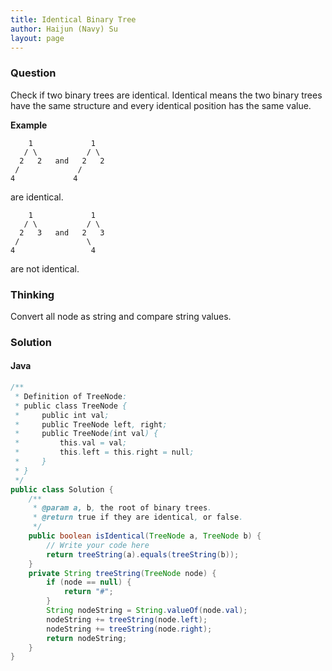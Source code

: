 ```yaml
---
title: Identical Binary Tree
author: Haijun (Navy) Su
layout: page
---
```

### Question
Check if two binary trees are identical. Identical means the two binary trees have the same structure and every identical position has the same value.

**Example**
~~~
    1             1
   / \           / \
  2   2   and   2   2
 /             /
4             4
~~~
are identical.
~~~
    1             1
   / \           / \
  2   3   and   2   3
 /               \
4                 4
~~~
are not identical.

### Thinking
Convert all node as string and compare string values.

### Solution
#### Java
~~~ java
/**
 * Definition of TreeNode:
 * public class TreeNode {
 *     public int val;
 *     public TreeNode left, right;
 *     public TreeNode(int val) {
 *         this.val = val;
 *         this.left = this.right = null;
 *     }
 * }
 */
public class Solution {
    /**
     * @param a, b, the root of binary trees.
     * @return true if they are identical, or false.
     */
    public boolean isIdentical(TreeNode a, TreeNode b) {
        // Write your code here
        return treeString(a).equals(treeString(b));
    }
    private String treeString(TreeNode node) {
        if (node == null) {
            return "#";
        }
        String nodeString = String.valueOf(node.val);
        nodeString += treeString(node.left);
        nodeString += treeString(node.right);
        return nodeString;
    }
}
~~~
